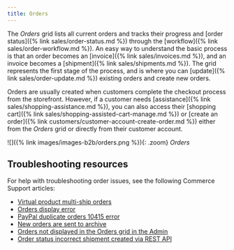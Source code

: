 ```yaml
---
title: Orders
---
```


The _Orders_ grid lists all current orders and tracks their progress and [order status]({% link sales/order-status.md %}) through the [workflow]({% link sales/order-workflow.md %}). An easy way to understand the basic process is that an order becomes an [invoice]({% link sales/invoices.md %}), and an invoice becomes a [shipment]({% link sales/shipments.md %}). The grid represents the first stage of the process, and is where you can [update]({% link sales/order-update.md %}) existing orders and create new orders.

Orders are usually created when customers complete the checkout process from the storefront. However, if a customer needs [assistance]({% link sales/shopping-assistance.md %}), you can also access their [shopping cart]({% link sales/shopping-assisted-cart-manage.md %}) or [create an order]({% link customers/customer-account-create-order.md %}) either from the _Orders_ grid or directly from their customer account.

![]({% link images/images-b2b/orders.png %}){: .zoom}
_Orders_

## Troubleshooting resources

For help with troubleshooting order issues, see the following Commerce Support articles:

- [Virtual product multi-ship orders](https://support.magento.com/hc/en-us/articles/360044461831)
- [Orders display error](https://support.magento.com/hc/en-us/articles/360046802271)
- [PayPal duplicate orders 10415 error](https://support.magento.com/hc/en-us/articles/360050572151)
- [New orders are sent to archive](https://support.magento.com/hc/en-us/articles/360026405051)
- [Orders not displayed in the Orders grid in the Admin](https://support.magento.com/hc/en-us/articles/360025277272)
- [Order status incorrect shipment created via REST API](https://support.magento.com/hc/en-us/articles/360050518952)